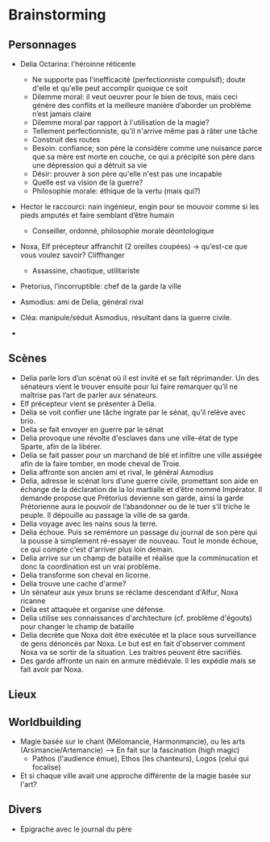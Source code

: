 # Brainstorming

## Personnages

- Delia Octarina: l'héroinne réticente
   * Ne supporte pas l'inefficacité (perfectionniste compulsif); doute d'elle et qu'elle peut accomplir quoique ce soit
   * Dilemme moral: il veut oeuvrer pour le bien de tous, mais ceci génère des conflits et la meilleure manière d’aborder un problème n’est jamais claire
   * Dilemme moral par rapport à l'utilisation de la magie?
   * Tellement perfectionniste, qu'il n'arrive même pas à râter une tâche
   * Construit des routes
   * Besoin: confiance; son père la considère comme une nuisance parce que sa mère est morte en couche, ce qui a précipité son père dans une dépression qui a détruit sa vie
   * Désir: prouver à son père qu'elle n'est pas une incapable
   * Quelle est va vision de la guerre?
   * Philosophie morale: éthique de la vertu (mais qui?)
- Hector le raccourci: nain ingénieur, engin pour se mouvoir comme si les pieds amputés et faire semblant d’être humain
   * Conseiller, ordonné, philosophie morale déontologique
- Noxa, Elf précepteur affranchit (2 oreilles coupées) → qu’est-ce que vous voulez savoir? Cliffhanger
   * Assassine, chaotique, utilitariste
- Pretorius, l’incorruptible: chef de la garde la ville
- Asmodius: ami de Delia, général rival
- Cléa: manipule/séduit Asmodius, résultant dans la guerre civile.

- 


## Scènes

- Delia parle lors d’un scénat où il est invité et se fait réprimander. Un des sénateurs vient le trouver ensuite pour lui faire remarquer qu’il ne maîtrise pas l’art de parler aux sénateurs.
- Elf précepteur vient se présenter à Delia.
- Delia se voit confier une tâche ingrate par le sénat, qu'il relève avec brio.
- Delia se fait envoyer en guerre par le sénat
- Delia provoque une révolte d'esclaves dans une ville-état de type Sparte, afin de la libérer.
- Delia se fait passer pour un marchand de blé et infiltre une ville assiégée afin de la faire tomber, en mode cheval de Troie.
- Delia affronte son ancien ami et rival, le général Asmodius
- Delia, adresse le scénat lors d’une guerre civile, promettant son aide en échange de la déclaration de la loi martialle et d’être nommé Impérator. Il demande propose que Prétorius devienne son garde, ainsi la garde Prétorienne aura le pouvoir de l’abandonner ou de le tuer s’il triche le peuple. Il dépouille au passage la ville de sa garde.
- Delia voyage avec les nains sous la terre.
- Delia échoue. Puis se remémore un passage du journal de son père qui la pousse à simplement ré-essayer de nouveau. Tout le monde échoue, ce qui compte c'est d'arriver plus loin demain.
- Delia arrive sur un champ de bataille et réalise que la comminucation et donc la coordination est un vrai problème.
- Delia transforme son cheval en licorne.
- Delia trouve une cache d'arme?
- Un sénateur aux yeux bruns se réclame descendant d'Alfur, Noxa ricanne
- Delia est attaquée et organise une défense.
- Delia utilise ses connaissances d'architecture (cf. problème d'égouts) pour changer le champ de bataille
- Delia decrète que Noxa doit être exécutée et la place sous surveillance de gens dénoncés par Noxa. Le but est en fait d'observer comment Noxa va se sortir de la situation. Les traitres peuvent être sacrifiés.
- Des garde affronte un nain en armure médiévale. Il les expédie mais se fait avoir par Noxa.


## Lieux

## Worldbuilding
- Magie basée sur le chant (Mélomancie, Harmonmancie), ou les arts (Arsimancie/Artemancie) --> En fait sur la fascination (high magic)
  * Pathos (l'audience émue), Ethos (les chanteurs), Logos (celui qui focalise)
- Et si chaque ville avait une approche différente de la magie basée sur l'art? 

## Divers
- Epigrache avec le journal du père
